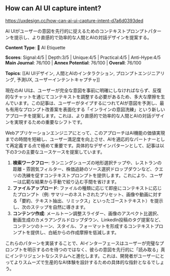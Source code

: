 ## How can AI UI capture intent?

https://uxdesign.cc/how-can-ai-ui-capture-intent-d7a6d0393ded

AI UIがユーザーの意図を先行的に捉えるためのコンテキストプロンプトパターンを提示し、より直感的で効率的な人間とAIの対話デザインを提案する。

**Content Type**: 🤝 AI Etiquette

**Scores**: Signal:4/5 | Depth:3/5 | Unique:4/5 | Practical:4/5 | Anti-Hype:4/5
**Main Journal**: 76/100 | **Annex Potential**: 76/100 | **Overall**: 76/100

**Topics**: [[AI UIデザイン, 人間とAIのインタラクション, プロンプトエンジニアリング, 予測UX, ユーザーインテントキャプチャ]]

現在のAI UIは、ユーザーが完全な意図を事前に明確にしなければならず、反復的なチャットを通じてコンテキストを調整する必要があるため、多大な摩擦を生んでいます。この記事は、ユーザーがタイプするにつれてAIが意図を予測し、最も有用なプロンプト改善案を表面化する「インラインの意図洗練」という新しいアプローチを提案します。これは、より直感的で効率的な人間とAIの対話デザインを実現するための重要なシフトです。

Webアプリケーションエンジニアにとって、このアプローチはAI機能の価値実現までの時間を短縮し、ユーザー満足度を向上させ、AIを適応的なパートナーとして再定義する点で極めて重要です。具体的なデザインパターンとして、記事は以下の3つの主要なユースケースを提案しています。

1.  **検索ワークフロー**: ランニングシューズの地形選択チップや、レストランの距離・雰囲気フィルター、株価追跡のソース選択ドロップダウンなど、クエリの洗練を促すコンテキストプロンプトを提供します。これにより、ユーザーは広範な結果から手動で絞り込む手間を省けます。
2.  **ファイルアップロード**: ファイルの種類に応じて即座にコンテキストに応じたプロンプト（例: サマリーのネストされたプリセット、画像や動画に対する「要約、テキスト抽出、リミックス」といったゴーストテキスト）を提示し、次のステップを自然に導きます。
3.  **コンテンツ作成**: メールトーン調整スライダー、画像のアスペクト比選択、動画生成のカメラアングルドロップダウン、LinkedIn投稿のタグ提案など、コンテンツのトーン、スタイル、フォーマットを形成するコンテキストプロンプトを提供し、白紙からの作成摩擦を低減します。

これらのパターンを実装することで、AIインターフェースはユーザーが完璧なプロンプトを明示するのを待つのではなく、彼らの意図を先行的に「読み取る」真にインテリジェントなシステムへと進化します。これは、開発者がユーザーにとってよりスムーズで生産的なAI体験を設計するための具体的な指針となるでしょう。